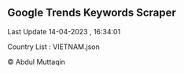 

## Google Trends Keywords Scraper 
 
Last Update 14-04-2023 , 16:34:01

Country List :
VIETNAM.json



© Abdul Muttaqin 
